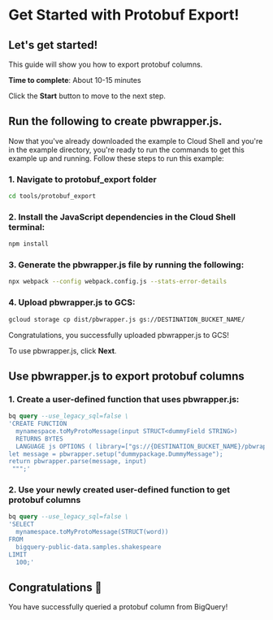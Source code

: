# Get Started with Protobuf Export!

## Let's get started!

This guide will show you how to export protobuf columns.

**Time to complete**: About 10-15 minutes

Click the **Start** button to move to the next step.

## Run the following to create pbwrapper.js.

Now that you've already downloaded the example to Cloud Shell and you're in the
example directory, you're ready to run the commands to get
this example up and running. Follow these steps to run this example:

### 1. Navigate to protobuf_export folder
```bash
cd tools/protobuf_export
```

### 2. Install the JavaScript dependencies in the Cloud Shell terminal:

```bash
npm install
```

### 3. Generate the pbwrapper.js file by running the following:

```bash
npx webpack --config webpack.config.js --stats-error-details
```

### 4. Upload pbwrapper.js to GCS:
```bash
gcloud storage cp dist/pbwrapper.js gs://DESTINATION_BUCKET_NAME/
```

Congratulations, you successfully uploaded pbwrapper.js to GCS!

To use pbwrapper.js, click **Next**.

## Use pbwrapper.js to export protobuf columns

### 1. Create a user-defined function that uses pbwrapper.js:

```sql
bq query --use_legacy_sql=false \
'CREATE FUNCTION
  mynamespace.toMyProtoMessage(input STRUCT<dummyField STRING>)
  RETURNS BYTES
  LANGUAGE js OPTIONS ( library=["gs://{DESTINATION_BUCKET_NAME}/pbwrapper.js"] ) AS r"""
let message = pbwrapper.setup("dummypackage.DummyMessage");
return pbwrapper.parse(message, input)
 """;'
```

### 2. Use your newly created user-defined function to get protobuf columns

```sql
bq query --use_legacy_sql=false \
'SELECT
  mynamespace.toMyProtoMessage(STRUCT(word))
FROM
  bigquery-public-data.samples.shakespeare
LIMIT
  100;'
```

## Congratulations 🎉

You have successfully queried a protobuf column from BigQuery!
